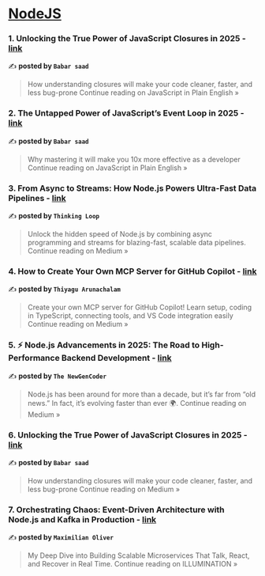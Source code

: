 
<h1><a href=https://medium.com/tag/nodejs/recommended target="_blank" rel="noopener noreferrer">NodeJS</a></h1>
<h3>1. Unlocking the True Power of JavaScript Closures in 2025 - <a href="https://javascript.plainenglish.io/unlocking-the-true-power-of-javascript-closures-in-2025-7de897a57b10?source=rss------nodejs-5" target="_blank" rel="noopener noreferrer">link</a></h3>

✍️ **posted by `Babar saad`**

<blockquote>How understanding closures will make your code cleaner, faster, and less bug-prone
Continue reading on JavaScript in Plain English »</blockquote>

<h3>2. The Untapped Power of JavaScript’s Event Loop in 2025 - <a href="https://javascript.plainenglish.io/the-untapped-power-of-javascripts-event-loop-in-2025-5b11d7e4b8c1?source=rss------nodejs-5" target="_blank" rel="noopener noreferrer">link</a></h3>

✍️ **posted by `Babar saad`**

<blockquote>Why mastering it will make you 10x more effective as a developer
Continue reading on JavaScript in Plain English »</blockquote>

<h3>3. From Async to Streams: How Node.js Powers Ultra-Fast Data Pipelines - <a href="https://medium.com/@ThinkingLoop/from-async-to-streams-how-node-js-powers-ultra-fast-data-pipelines-832af164c689?source=rss------nodejs-5" target="_blank" rel="noopener noreferrer">link</a></h3>

✍️ **posted by `Thinking Loop`**

<blockquote>Unlock the hidden speed of Node.js by combining async programming and streams for blazing-fast, scalable data pipelines.
Continue reading on Medium »</blockquote>

<h3>4. How to Create Your Own MCP Server for GitHub Copilot - <a href="https://athiyagu6.medium.com/how-to-create-your-own-mcp-server-for-github-copilot-13002a05a1c0?source=rss------nodejs-5" target="_blank" rel="noopener noreferrer">link</a></h3>

✍️ **posted by `Thiyagu Arunachalam`**

<blockquote>Create your own MCP server for GitHub Copilot! Learn setup, coding in TypeScript, connecting tools, and VS Code integration easily
Continue reading on Medium »</blockquote>

<h3>5. ⚡ Node.js Advancements in 2025: The Road to High-Performance Backend Development - <a href="https://medium.com/@theNewGenCoder/node-js-advancements-in-2025-the-road-to-high-performance-backend-development-99a6c2839a56?source=rss------nodejs-5" target="_blank" rel="noopener noreferrer">link</a></h3>

✍️ **posted by `The NewGenCoder`**

<blockquote>Node.js has been around for more than a decade, but it’s far from “old news.” In fact, it’s evolving faster than ever 🌍.
Continue reading on Medium »</blockquote>

<h3>6. Unlocking the True Power of JavaScript Closures in 2025 - <a href="https://medium.com/@sa82912045/unlocking-the-true-power-of-javascript-closures-in-2025-a9624d05971a?source=rss------nodejs-5" target="_blank" rel="noopener noreferrer">link</a></h3>

✍️ **posted by `Babar saad`**

<blockquote>How understanding closures will make your code cleaner, faster, and less bug-prone
Continue reading on Medium »</blockquote>

<h3>7. Orchestrating Chaos: Event-Driven Architecture with Node.js and Kafka in Production - <a href="https://medium.com/illumination/orchestrating-chaos-event-driven-architecture-with-node-js-and-kafka-in-production-44dc870f2ab6?source=rss------nodejs-5" target="_blank" rel="noopener noreferrer">link</a></h3>

✍️ **posted by `Maximilian Oliver`**

<blockquote>My Deep Dive into Building Scalable Microservices That Talk, React, and Recover in Real Time.
Continue reading on ILLUMINATION »</blockquote>

